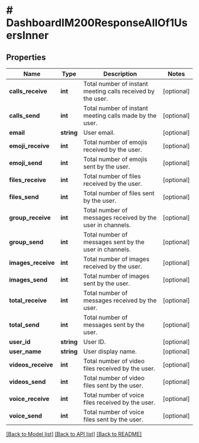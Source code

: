 # # DashboardIM200ResponseAllOf1UsersInner

## Properties

Name | Type | Description | Notes
------------ | ------------- | ------------- | -------------
**calls_receive** | **int** | Total number of instant meeting calls received by the user. | [optional]
**calls_send** | **int** | Total number of instant meeting calls made by the user. | [optional]
**email** | **string** | User email. | [optional]
**emoji_receive** | **int** | Total number of emojis received by the user. | [optional]
**emoji_send** | **int** | Total number of emojis sent by the user. | [optional]
**files_receive** | **int** | Total number of files received by the user. | [optional]
**files_send** | **int** | Total number of files sent by the user. | [optional]
**group_receive** | **int** | Total number of messages received by the user in channels. | [optional]
**group_send** | **int** | Total number of messages sent by the user in channels. | [optional]
**images_receive** | **int** | Total number of images received by the user. | [optional]
**images_send** | **int** | Total number of images sent by the user. | [optional]
**total_receive** | **int** | Total number of messages received by the user. | [optional]
**total_send** | **int** | Total number of messages sent by the user. | [optional]
**user_id** | **string** | User ID. | [optional]
**user_name** | **string** | User display name. | [optional]
**videos_receive** | **int** | Total number of video files received by the user. | [optional]
**videos_send** | **int** | Total number of video files sent by the user. | [optional]
**voice_receive** | **int** | Total number of voice files received by the user. | [optional]
**voice_send** | **int** | Total number of voice files sent by the user. | [optional]

[[Back to Model list]](../../README.md#models) [[Back to API list]](../../README.md#endpoints) [[Back to README]](../../README.md)
